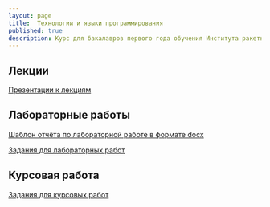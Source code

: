 ```yaml
---
layout: page
title:  Технологии и языки программирования
published: true
description: Курс для бакалавров первого года обучения Института ракетно-космической техники Самарского университета.
---
```


## Лекции

[Презентации к лекциям](presentations.md)

## Лабораторные работы

[Шаблон отчёта по лабораторной работе в формате docx](/pages/python/Lab_Report_Template.docx)

[Задания для лабораторных работ](/pages/python/labs)

## Курсовая работа

[Задания для курсовых работ](/pages/python/course_works/list)
